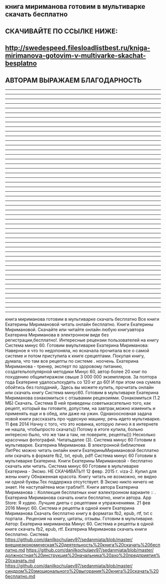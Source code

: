 книга мириманова готовим в мультиварке скачать бесплатно
--------------------------------------------------
СКАЧИВАЙТЕ ПО ССЫЛКЕ НИЖЕ:
--------------------------------------------------
http://swedespeed.filesloadlistbest.ru/kniga-mirimanova-gotovim-v-multivarke-skachat-besplatno
--------------------------------------------------
АВТОРАМ ВЫРАЖАЕМ БЛАГОДАРНОСТЬ
--------------------------------------------------
--------------------------------------------------
--------------------------------------------------
--------------------------------------------------
--------------------------------------------------
--------------------------------------------------
--------------------------------------------------
--------------------------------------------------
--------------------------------------------------
--------------------------------------------------
--------------------------------------------------
--------------------------------------------------
--------------------------------------------------
--------------------------------------------------
--------------------------------------------------
--------------------------------------------------
--------------------------------------------------
--------------------------------------------------
--------------------------------------------------
--------------------------------------------------
--------------------------------------------------
--------------------------------------------------
--------------------------------------------------
--------------------------------------------------
--------------------------------------------------
--------------------------------------------------
--------------------------------------------------
--------------------------------------------------
--------------------------------------------------
--------------------------------------------------
--------------------------------------------------
--------------------------------------------------
--------------------------------------------------
--------------------------------------------------
--------------------------------------------------
--------------------------------------------------
--------------------------------------------------
--------------------------------------------------
--------------------------------------------------
--------------------------------------------------
--------------------------------------------------
--------------------------------------------------
--------------------------------------------------
--------------------------------------------------
--------------------------------------------------
--------------------------------------------------
--------------------------------------------------
--------------------------------------------------
--------------------------------------------------
--------------------------------------------------
книга мириманова готовим в мультиварке скачать бесплатно Все книги Екатерины Миримановой читать онлайн бесплатно. Книги Екатерины Миримановой. Скачайте или читайте онлайн любую книгуавтора Екатерина Мириманова в электронном виде без регистрации,бесплатно!. Интересные рецензии пользователей на книгу Система минус 60. Готовим вмультиварке Екатерина Мириманова: Наверное я что то недопоняла, но ясначала прочитала все о самой системе и потом приступила к книге срецептами. Покупая книгу, думала, что там все рецепты по системе . ноочень. Екатерина Мириманова - тренер, эксперт по здоровому питанию, создательпопулярной методики Минус 60, автор более 20 книг по похудению общимтиражом свыше 3 000 000 экземпляров. За полтора года Екатерине удалосьпохудеть со 120 кг до 60! И при этом она сумела обойтись без голоданий,. Здесь вы можете купить, прочитать онлайн или скачать книгу Система минус60. Готовим в мультиварке Екатерина Мириманова ознакомиться с отзывамии рецензиями. Ознакомиться (1.2 МБ) Скачать. Система  В ней приведены советыкасательно того, как рецепт, который вы готовите, допустим, на завтрак,можно изменить и применять еще и в обед, или даже на ужин. Однакоосновная задача новой книги  рассказать про чудесную машину, речь идето мультиварке. 11 фев 2014  Начну с того, что это новинка, которую лично я в интернете не нашла, чтобыпросто скачать)) Потому в итоге купила, больно интересно было, что же там а там, не поверите, рецепты))) Несколько красочных фотографий. Читатьдалее (3). Система минус 60 Готовим в мультиварке. Екатерина Мириманова. В электронной библиотеке ЛитРес можно читать онлайн книги ЕкатериныМиримановой бесплатно или скачать в формате fb2, txt, epub, pdf!
Система минус 60 Готовим в мультиварке Екатерина. Книги Екатерины Миримановой - бесплатно скачать или читать. Система минус 60 Готовим в мультиварке Екатерина  - Эксмо. НЕ СКАЧИВАТЬ!!! 12 февр. 2015 г. viza-2. Купил для жены книгу Обнаженная красота. Книгу читать не возможно, не видно ни одной буквы.Тех поддержка отсутствует. В Эксмо никто ничего не знает. Не наступайтена мои грабли!!!. Книги автора Екатерина Мириманова :: Коллекция бесплатных книг вэлектронном варианте :: . Екатерина Мириманова скачать книги бесплатно, книги автора. App Store: Я худею. Лучшие диеты с рецептами и упражнениями. 21 фев 2016  Минус 60. Система и рецепты в одной книге Екатерина Мириманова Скачать бесплатно книгу в форматах fb2, epub, rtf, txt с портала . Рецензия на книгу, цитаты, отзывы. Готовим в мультиварке.  Автор: Екатерина мириманова
Минус 60. Система и рецепты в одной книге скачать fb2, epub, rtf. Екатерина Мириманова скачать книги бесплатно. Система
https://github.com/danilkochulaev97/sedanmiata/blob/master/внешнеэкономическая%20деятельность%20книга%20скачать%20бесплатно.md
https://github.com/danilkochulaev97/sedanmiata/blob/master/должностная%20инструкция%20начальника%20ахо%20предприятия%20скачать.md
https://github.com/danilkochulaev97/sedanmiata/blob/master/синдром%20эмоционального%20выгорания%20книга%20скачать%20бесплатно.md